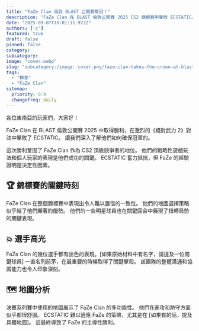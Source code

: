 ```yaml
---
title: "FaZe Clan 倫敦 BLAST 公開賽奪冠！"
description: "FaZe Clan 在 BLAST 倫敦公開賽 2025 CS2 錦標賽中擊敗 ECSTATIC。"
date: "2025-09-07T16:01:11.972Z"
authors: ['c']
featured: true
draft: false
pinned: false
category:
subcategory:
image: "cover.webp"
slug: "subcategory:/image: cover.png/faze-clan-takes-the-crown-at-blast-open-london"
tags:
  - "轉會"
  - "FaZe Clan"
sitemap:
  priority: 0.9
  changefreq: daily
---
```

各位東南亞的玩家們，大家好！

FaZe Clan 在 BLAST 倫敦公開賽 2025 中取得勝利，在激烈的《絕對武力 2》對決中擊敗了 ECSTATIC。 讓我們深入了解他們如何確保冠軍的。

這次勝利鞏固了 FaZe Clan 作為 CS2 頂級競爭者的地位。 他們的戰略性遊戲玩法和個人玩家的表現是他們成功的關鍵。 ECSTATIC 奮力抵抗，但 FaZe 的經驗證明是決定性因素。

## 🏆 錦標賽的關鍵時刻

FaZe Clan 在整個錦標賽中表現出令人難以置信的一致性。 他們的地圖選擇策略似乎給了他們顯著的優勢。 他們的一些明星球員也在關鍵回合中展現了扭轉局勢的關鍵表現。

## 💥 選手高光

FaZe Clan 的幾位選手都有出色的表現。[如果原始材料中有名字，請提及一位關鍵球員] 一直名列前茅，在最重要的時候取得了關鍵擊殺。 該團隊的整體溝通和協調能力也令人印象深刻。

## 🗺️ 地圖分析

決賽系列賽中使用的地圖展示了 FaZe Clan 的多功能性。 他們在進攻和防守方面似乎都很舒服。 ECSTATIC 難以適應 FaZe 的策略，尤其是在 [如果有的話，提及具體地圖]。 這最終導致了 FaZe 的主導性勝利。
